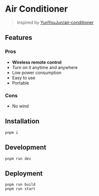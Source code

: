 # Air Conditioner

> Inspired by [YunYouJun/air-conditioner](https://github.com/YunYouJun/air-conditioner)

## Features

### Pros

- **Wireless remote control**
- Turn on it anytime and anywhere
- Low power consumption
- Easy to use
- Portable

### Cons

- No wind

## Installation

```
pnpm i
```

## Development

```
pnpm run dev
```

## Deployment

```
pnpm run build
pnpm run start
```
